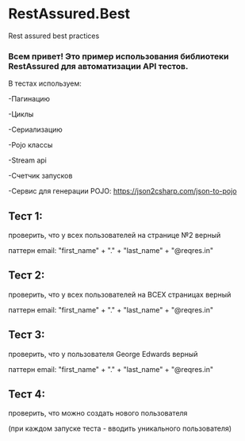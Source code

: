 # RestAssured.Best
Rest assured best practices


### Всем привет! Это пример использования библиотеки RestAssured для автоматизации API тестов.

В тестах используем:

-Пагинацию

-Циклы

-Сериализацию

-Pojo классы

-Stream api

-Счетчик запусков

-Cервис для генерации POJO: https://json2csharp.com/json-to-pojo 

 

## Тест 1:
проверить, что у всех пользователей на странице №2 верный

паттерн email: "first_name" + "." + "last_name" + "@reqres.in" 


## Тест 2:
проверить, что у всех пользователей на ВСЕХ страницах верный

паттерн email: "first_name" + "." + "last_name" + "@reqres.in" 


## Тест 3:
проверить, что у пользователя George Edwards верный

паттерн email: "first_name" + "." + "last_name" + "@reqres.in" 

## Тест 4:
проверить, что можно создать нового пользователя 

(при каждом запуске теста - вводить уникального пользователя)








